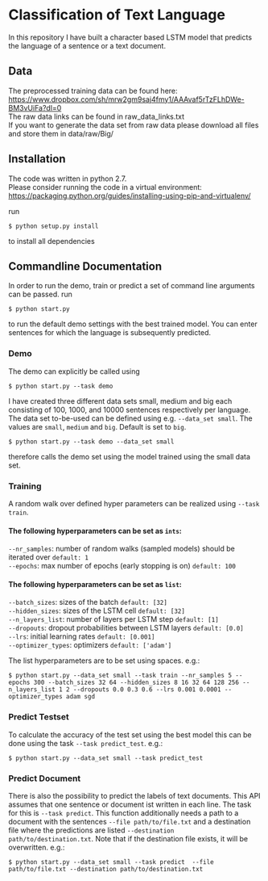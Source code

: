 # Classification of Text Language

In this repository I have built a character based LSTM model that predicts the language of a sentence or a text document.

## Data
The preprocessed training data can be found here: <br/>
https://www.dropbox.com/sh/mrw2gm9saj4fmy1/AAAvaf5rTzFLhDWe-BM3vUiFa?dl=0 <br/>
The raw data links can be found in raw_data_links.txt <br/>
If you want to generate the data set from raw data please download all files and store them in data/raw/Big/ <br/>

## Installation
The code was written in python 2.7. <br/>
Please consider running the code in a virtual environment: <br/>
https://packaging.python.org/guides/installing-using-pip-and-virtualenv/  <br/>

run
```
$ python setup.py install
```
to install all dependencies

## Commandline Documentation
In order to run the demo, train or predict a set of command line arguments can be passed.
run
```
$ python start.py
```
to run the default demo settings with the best trained model. You can enter sentences for which the language is subsequently predicted. <br/>

### Demo 

The demo can explicitly be called using
```
$ python start.py --task demo
```
I have created three different data sets small, medium and big each consisting of 100, 1000, and 10000 sentences respectively per language. The data set to-be-used can be defined using e.g. `--data_set small`. The values are `small`, `medium` and `big`. Default is set to `big`.
```
$ python start.py --task demo --data_set small 
```
therefore calls the demo set using the model trained using the small data set. <br/>

### Training
A random walk over defined hyper parameters can be realized using `--task train`. <br/>
#### The following hyperparameters can be set as `ints`: <br/>
`--nr_samples`: number of random walks (sampled models) should be iterated over `default: 1` <br/>
`--epochs`: max number of epochs (early stopping is on)  `default: 100` <br/>
#### The following hyperparameters can be set as `list`:
`--batch_sizes`: sizes of the batch `default: [32]`<br/>
`--hidden_sizes`: sizes of the LSTM cell `default: [32]`<br/>
`--n_layers_list`: number of layers per LSTM step `default: [1]`<br/>
`--dropouts`: dropout probabilities between LSTM layers `default: [0.0]`<br/>
`--lrs`: initial learning rates `default: [0.001]`<br/>
`--optimizer_types`: optimizers `default: ['adam']`<br/>

The list hyperparameters are to be set using spaces. e.g.:

```
$ python start.py --data_set small --task train --nr_samples 5 --epochs 300 --batch_sizes 32 64 --hidden_sizes 8 16 32 64 128 256 --n_layers_list 1 2 --dropouts 0.0 0.3 0.6 --lrs 0.001 0.0001 --optimizer_types adam sgd
```

### Predict Testset
To calculate the accuracy of the test set using the best model this can be done using the task `--task predict_test`. e.g.:
```
$ python start.py --data_set small --task predict_test 
```

### Predict Document
There is also the possibility to predict the labels of text documents. This API assumes that one sentence or document ist written in each line. The task for this is `--task predict`. This function additionally needs a path to a document with the sentences `--file path/to/file.txt` and a destination file where the predictions are listed `--destination path/to/destination.txt`. Note that if the destination file exists, it will be overwritten. e.g.:

```
$ python start.py --data_set small --task predict  --file path/to/file.txt --destination path/to/destination.txt
```











